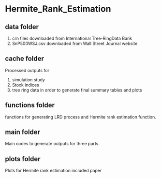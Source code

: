 # Hermite_Rank_Estimation
## data folder 
1) crn files downloaded from International Tree-RingData Bank
2) SnP500WSJ.csv downloaded from Wall Street Journal website

## cache folder
Processed outputs for 
1) simulation study 
2) Stock indices
3) tree ring data
in order to generate final summary tables and plots

## functions folder
functions for generating LRD process and Hermite rank estimation function.

## main folder
Main codes to generate outputs for three parts.

## plots folder
Plots for Hermite rank estimation included paper
